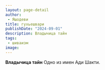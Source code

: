 ```yaml
---
layout: page-detail
author:
 - Яшодеви
title: гухьешвари
publishDate: "2024-09-01"
description: Владычица тайн
tags:
 - шиваизм
image: 
---
```


__Владычица тайн__
Одно из имен Ади Шакти.


